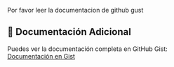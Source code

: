 Por favor leer la documentacion de github gust

## 📄 Documentación Adicional
Puedes ver la documentación completa en GitHub Gist:  
[Documentación en Gist](https://gist.github.com/94f1b1a859145a38771906b067db8b36.git)
